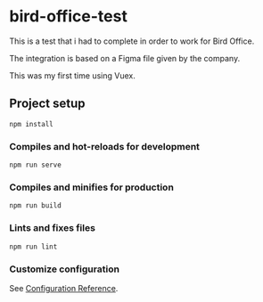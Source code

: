 # bird-office-test

This is a test that i had to complete in order to work for Bird Office.

The integration is based on a Figma file given by the company.

This was my first time using Vuex.

## Project setup
```
npm install
```

### Compiles and hot-reloads for development
```
npm run serve
```

### Compiles and minifies for production
```
npm run build
```

### Lints and fixes files
```
npm run lint
```

### Customize configuration
See [Configuration Reference](https://cli.vuejs.org/config/).
